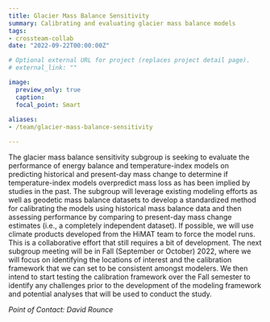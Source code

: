 ```yaml
---
title: Glacier Mass Balance Sensitivity
summary: Calibrating and evaluating glacier mass balance models
tags:
- crossteam-collab
date: "2022-09-22T00:00:00Z"

# Optional external URL for project (replaces project detail page).
# external_link: ""

image:
  preview_only: true
  caption: 
  focal_point: Smart
  
aliases:
- /team/glacier-mass-balance-sensitivity

---
```


The glacier mass balance sensitivity subgroup is seeking to evaluate the performance of
energy balance and temperature-index models on predicting historical and present-day mass
change to determine if temperature-index models overpredict mass loss as has been implied
by studies in the past. The subgroup will leverage existing modeling efforts as well as
geodetic mass balance datasets to develop a standardized method for calibrating the models
using historical mass balance data and then assessing performance by comparing to
present-day mass change estimates (i.e., a completely independent dataset). If possible,
we will use climate products developed from the HiMAT team to force the model runs. This
is a collaborative effort that still requires a bit of development. The next subgroup
meeting will be in Fall (September or October) 2022, where we will focus on identifying
the locations of interest and the calibration framework that we can set to be consistent
amongst modelers.  We then intend to start testing the calibration framework over the
Fall semester to identify any challenges prior to the development of the modeling
framework and potential analyses that will be used to conduct the study. 

_Point of Contact: David Rounce_
